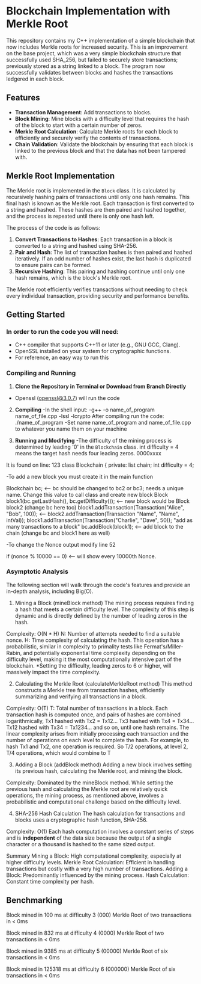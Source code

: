 # Blockchain Implementation with Merkle Root

This repository contains my C++ implementation of a simple blockchain that now includes Merkle roots for increased security. This is an improvement on the base project, which was a very simple blockchain structure that successfully used SHA_256, but failed to securely store transactions; previously stored as a string linked to a block. The program now successfully validates between blocks and hashes the transactions ledgered in each block. 

## Features

- **Transaction Management**: Add transactions to blocks.
- **Block Mining**: Mine blocks with a difficulty level that requires the hash of the block to start with a certain number of zeros.
- **Merkle Root Calculation**: Calculate Merkle roots for each block to efficiently and securely verify the contents of transactions.
- **Chain Validation**: Validate the blockchain by ensuring that each block is linked to the previous block and that the data has not been tampered with.

## Merkle Root Implementation

The Merkle root is implemented in the `Block` class. It is calculated by recursively hashing pairs of transactions until only one hash remains. This final hash is known as the Merkle root. Each transaction is first converted to a string and hashed. These hashes are then paired and hashed together, and the process is repeated until there is only one hash left. 

The process of the code is as follows:

1. **Convert Transactions to Hashes**: Each transaction in a block is converted to a string and hashed using SHA-256.
2. **Pair and Hash**: The list of transaction hashes is then paired and hashed iteratively. If an odd number of hashes exist, the last hash is duplicated to ensure pairs can be formed.
3. **Recursive Hashing**: This pairing and hashing continue until only one hash remains, which is the block's Merkle root.

The Merkle root efficiently verifies transactions without needing to check every individual transaction, providing security and performance benefits.

## Getting Started

### In order to run the code you will need:

- C++ compiler that supports C++11 or later (e.g., GNU GCC, Clang).
- OpenSSL installed on your system for cryptographic functions.
- For reference, an easy way to run this 

### Compiling and Running

1. **Clone the Repository in Terminal or Download from Branch Directly**
- Openssl (openssl@3.0.7) will run the code

2. **Compiling**
-In the shell input:  -g++ -o name_of_program name_of_file.cpp -lssl -lcrypto
After compiling run the code: ./name_of_program
-Set name name_of_program and name_of_file.cpp to whatever you name them on your machine

3. **Running and Modifying**
-The difficulty of the mining process is determined by leading '0' in the `Blockchain` class. int difficulty = 4 means the target hash needs four leading zeros. 0000xxxx

It is found on line: 123
class Blockchain {
private:
    list<Block> chain;
    int difficulty = 4; 

-To add a new block you must create it in the main function

 Blockchain bc;                                                  <-- bc should be changed to bc2 or bc3; needs a unique name. Change this value to call class and create new block
    Block block1(bc.getLastHash(), bc.getDifficulty());          <-- new block would be Block block2 (change bc here too)
    block1.addTransaction(Transaction("Alice", "Bob", 100));     <-- block2.addTransaction(Transaction "Name", "Name", intVal));
    block1.addTransaction(Transaction("Charlie", "Dave", 50));   "add as many transactions to a block" 
    bc.addBlock(block1);                                         <-- add block to the chain (change bc and block1 here as well)

-To change the Nonce output modify line 52

if (nonce % 10000 == 0) <-- will show every 10000th Nonce. 

### Asymptotic Analysis

The following section will walk through the code's features and provide an in-depth analysis, including Big(O).

1. Mining a Block (mineBlock method)
The mining process requires finding a hash that meets a certain difficulty level. The complexity of this step is dynamic and is directly defined by the number of leading zeros in the hash.

Complexity: O(N * H)
N: Number of attempts needed to find a suitable nonce.
H: Time complexity of calculating the hash.
This operation has a probabilistic, similar in complexity to primality tests like Fermat's/Miller-Rabin, and potentially exponential time complexity depending on the difficulty level, making it the most computationally intensive part of the blockchain. *Setting the difficulty, leading zeros to 6 or higher, will massively impact the time complexity.

2. Calculating the Merkle Root (calculateMerkleRoot method)
This method constructs a Merkle tree from transaction hashes, efficiently summarizing and verifying all transactions in a block.

Complexity: O(T)
T: Total number of transactions in a block.
Each transaction hash is computed once, and pairs of hashes are combined logarithmically, Tx1 hashed with Tx2 = Tx12... Tx3 hashed with Tx4 = Tx34... Tx12 hashed with Tx34 = Tx1234... and so on, until one hash remains. The linear complexity arises from initially processing each transaction and the number of operations on each level to complete the hash. For example, to hash Tx1 and Tx2, one operation is required. So T/2 operations, at level 2, T/4 operations, which would combine to T

3. Adding a Block (addBlock method)
Adding a new block involves setting its previous hash, calculating the Merkle root, and mining the block.

Complexity: Dominated by the mineBlock method.
While setting the previous hash and calculating the Merkle root are relatively quick operations, the mining process, as mentioned above, involves a probabilistic and computational challenge based on the difficulty level. 

4. SHA-256 Hash Calculation
The hash calculation for transactions and blocks uses a cryptographic hash function, SHA-256.

Complexity: O(1)
Each hash computation involves a constant series of steps and is **independent** of the data size because the output of a single character or a thousand is hashed to the same sized output.

Summary
Mining a Block: High computational complexity, especially at higher difficulty levels.
Merkle Root Calculation: Efficient in handling transactions but costly with a very high number of transactions.
Adding a Block: Predominantly influenced by the mining process.
Hash Calculation: Constant time complexity per hash.


## Benchmarking 

Block mined in 100 ms at difficulty 3 (000)
Merkle Root of two transactions in < 0ms

Block mined in 832 ms at difficulty 4 (0000) 
Merkle Root of two transactions in < 0ms

Block mined in 9385 ms at difficulty 5 (00000)
Merkle Root of six transactions in < 0ms

Block mined in 125318 ms at difficulty 6 (000000)
Merkle Root of six transactions in < 0ms





   
